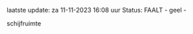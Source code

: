 laatste update: 
za 11-11-2023 16:08   uur 
Status: FAALT - geel - 
<div class="service Y">schijfruimte</div>
